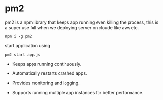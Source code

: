 # pm2

pm2 is a npm library that keeps app running even killing the process, this is a super use full when we deploying server on cloude like aws etc. 


```
npm i -g pm2

```

start application using 

```
pm2 start app.js

```

-	Keeps apps running continuously.

-	Automatically restarts crashed apps.

-	Provides monitoring and logging.

-	Supports running multiple app instances for better performance.